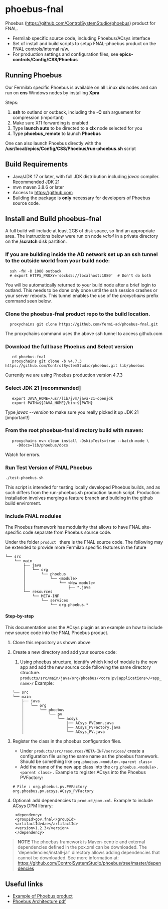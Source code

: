 # phoebus-fnal
Phoebus (https://github.com/ControlSystemStudio/phoebus) product for FNAL.

- Fermilab specific source code, including Phoebus/ACsys interface
- Set of install and build scripts to setup FNAL-phoebus product on the FNAL controls/internal n/w.
- For production settings and configuration files, see **epics-controls/Config/CSS/Phoebus**

## Running Phoebus
Our Fermilab specific Phoebus is available on all Linux **clx** nodes and can run on **cns** Windows nodes by installing **Xpra**

Steps:
1. **ssh** to outland or outback, including the **-C** ssh arguement for compression (important)
2. Make sure X11 forwarding is enabled
3. Type **launch auto** to be directed to a **clx** node selected for you
4. Type **phoebus_remote** to launch **Phoebus**

One can also launch Phoebus directly with the **/usr/local/epics/Config/CSS/Phoebus/run-phoebus.sh** script

## Build Requirements
- Java/JDK 17 or later, with full JDK distribution including *javac* compiler.  Recommended JDK 21
- mvn maven 3.8.6 or later
- Access to https://github.com
- Building the package is __only__ necessary for developers of Phoebus source code.
  
## Install and Build phoebus-fnal

A full build will include at least 2GB of disk space, so find an appropriate area.  The instructions below were run on node _vclx4_ in a private directory on the **/scratch** disk partition.  

### If you are building inside the AD network set up an ssh tunnel to the outside world from your build node:

```
  ssh -fN -D 1080 outback
  # export HTTPS_PROXY='socks5://localhost:1080'  # Don't do both
```
   You will be automatically returned to your build node after a brief login to outland.  This needs to be done only once until the ssh session crashes or your server reboots.  This tunnel enables the use of the *proxychains* prefix command seen below.  

### Clone the phoebus-fnal product repo to the build location.
```
  proxychains git clone https://github.com/fermi-ad/phoebus-fnal.git
```
The proxychains command uses the above ssh tunnel to access github.com

### Download the full base Phoebus and Select version
```
   cd phoebus-fnal
   proxychains git clone -b v4.7.3 https://github.com/ControlSystemStudio/phoebus.git lib/phoebus
```
Currently we are using Phoebus production version 4.7.3

### Select JDK 21 [recommended]
```
   export JAVA_HOME=/usr/lib/jvm/java-21-openjdk
   export PATH=${JAVA_HOME}/bin:${PATH}
```
   Type _javac --version_ to make sure you really picked it up JDK 21 [important!]

### From the root phoebus-fnal directory build with maven:
```
   proxychains mvn clean install -DskipTests=true --batch-mode \
     -Ddocs=lib/phoebus/docs
```
Watch for errors.

### Run Test Version of FNAL Phoebus

```
./test-phoebus.sh
```
This script is intended for testing locally developed Phoebus builds, and as such differs from the run-phoebus.sh production launch script.
Production installation involves merging a feature branch and building in the github build enviroment.

### Include FNAL modules

The Phoebus framework has modularity that allows to have FNAL site-specific code separate from Phoebus source code.

Under the folder  `product ` there is the FNAL source code.  The following may be extended to provide more Fermilab specific features in the future


```
└── src
    └── main
        ├── java
        │   └── org
        │       └── phoebus
        │           └── <module>
        │               └── <New module>
        │                   ├── *.java
        └── resources
            └── META-INF
                └── services
                    └── org.phoebus.*

```

#### Step-by-step

This documentation uses the ACsys plugin as an example on how to include new source code into the FNAL Phoebus product.

1. Clone this repository as shown above

2. Create a new directory and add your source code:
    1. Using phoebus structure, identify which kind of module is the new app and add the new source code following the same directory structure.
`products/src/main/java/org/phoebus/<core|pv|applications>/<app_name>/`
    Example:
    ```
    └── src
    └── main
        ├── java
        │   └── org
        │       └── phoebus
        │           └── pv
        │               └── acsys
        │                   ├── ACsys_PVConn.java
        │                   ├── ACsys_PVFactory.java
        │                   └── ACsys_PV.java
    ```
3. Register the class in the phoebus configuration files.
    - Under `products/src/resources/META-INF/services/` create a configuration file using the same name as the phoebus framework. Should be something like `org.phoebus.<module>.<parent class>`
    - Add the name of the new app class into the `org.phoebus.<module>.<parent class>` . 
    Example to register ACsys into the Phoebus PVFactory:
    ```
    # File : org.phoebus.pv.PVFactory
    org.phoebus.pv.acsys.ACsys_PVFactory
    ```

3. Optional: add dependencies to `product/pom.xml`. 
   Example to include ACsys DPM library:
   ```
    <dependency>
    <groupId>gov.fnal</groupId>
    <artifactId>dae</artifactId>
    <version>1.2.3</version>
    </dependency>
   ```

  >**NOTE** 
  The phoebus framework is Maven-centric and external dependencies
  defined in the pox.xml can be downloaded.
  The 'dependencies/install-jar' directory allows adding dependencies that 
  cannot be downloaded.
  See more information at: 
  https://github.com/ControlSystemStudio/phoebus/tree/master/dependencies


## Useful links
- [Example of Phoebus product](https://github.com/ControlSystemStudio/phoebus/tree/master/phoebus-product)
- [Phoebus Architecture pdf](https://epics.anl.gov/meetings/2018-06/talks/06-14/AM/4.5-Phoebus-Architecture.pdf)
